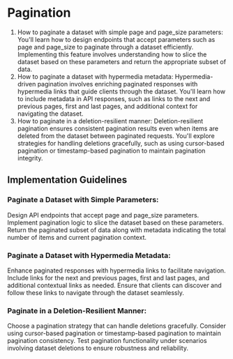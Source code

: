 # Pagination

1. How to paginate a dataset with simple page and page_size parameters:
You'll learn how to design endpoints that accept parameters such as page and page_size to paginate through a dataset efficiently. Implementing this feature involves understanding how to slice the dataset based on these parameters and return the appropriate subset of data.
2. How to paginate a dataset with hypermedia metadata:
Hypermedia-driven pagination involves enriching paginated responses with hypermedia links that guide clients through the dataset. You'll learn how to include metadata in API responses, such as links to the next and previous pages, first and last pages, and additional context for navigating the dataset.
3. How to paginate in a deletion-resilient manner:
Deletion-resilient pagination ensures consistent pagination results even when items are deleted from the dataset between paginated requests. You'll explore strategies for handling deletions gracefully, such as using cursor-based pagination or timestamp-based pagination to maintain pagination integrity.

## Implementation Guidelines
### Paginate a Dataset with Simple Parameters:
Design API endpoints that accept page and page_size parameters.
Implement pagination logic to slice the dataset based on these parameters.
Return the paginated subset of data along with metadata indicating the total number of items and current pagination context.
### Paginate a Dataset with Hypermedia Metadata:
Enhance paginated responses with hypermedia links to facilitate navigation.
Include links for the next and previous pages, first and last pages, and additional contextual links as needed.
Ensure that clients can discover and follow these links to navigate through the dataset seamlessly.
### Paginate in a Deletion-Resilient Manner:
Choose a pagination strategy that can handle deletions gracefully.
Consider using cursor-based pagination or timestamp-based pagination to maintain pagination consistency.
Test pagination functionality under scenarios involving dataset deletions to ensure robustness and reliability.
